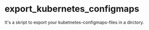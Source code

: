 # export_kubernetes_configmaps

It's a skript to export your kubetnetes-configmaps-files in a dirctory.   
